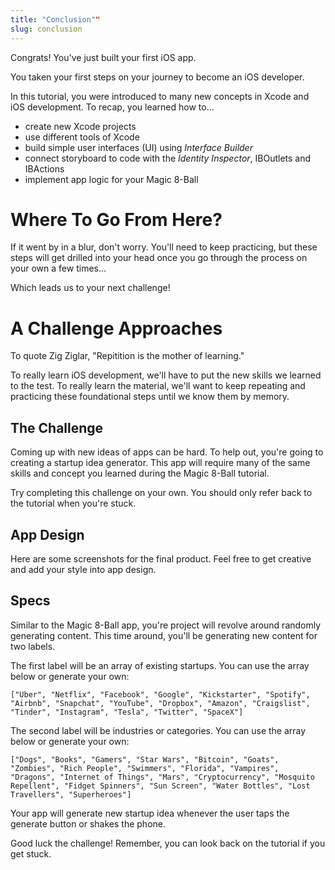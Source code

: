 ```yaml
---
title: "Conclusion""
slug: conclusion
---
```


Congrats! You've just built your first iOS app.

You taken your first steps on your journey to become an iOS developer.

In this tutorial, you were introduced to many new concepts in Xcode and iOS development. To recap, you learned how to...

- create new Xcode projects
- use different tools of Xcode
- build simple user interfaces (UI) using _Interface Builder_
- connect storyboard to code with the _Identity Inspector_, IBOutlets and IBActions
- implement app logic for your Magic 8-Ball

# Where To Go From Here?

If it went by in a blur, don't worry. You'll need to keep practicing, but these steps will get drilled into your head once you go through the process on your own a few times...

Which leads us to your next challenge!

# A Challenge Approaches

To quote Zig Ziglar, "Repitition is the mother of learning."

To really learn iOS development, we'll have to put the new skills we learned to the test. To really learn the material, we'll want to keep repeating and practicing these foundational steps until we know them by memory.

## The Challenge

Coming up with new ideas of apps can be hard. To help out, you're going to creating a startup idea generator. This app will require many of the same skills and concept you learned during the Magic 8-Ball tutorial.

Try completing this challenge on your own. You should only refer back to the tutorial when you're stuck.

## App Design

<!-- insert designs -->

Here are some screenshots for the final product. Feel free to get creative and add your style into app design.

## Specs

Similar to the Magic 8-Ball app, you're project will revolve around randomly generating content. This time around, you'll be generating new content for two labels.

The first label will be an array of existing startups. You can use the array below or generate your own:

```
["Uber", "Netflix", "Facebook", "Google", "Kickstarter", "Spotify", "Airbnb", "Snapchat", "YouTube", "Dropbox", "Amazon", "Craigslist", "Tinder", "Instagram", "Tesla", "Twitter", "SpaceX"]
```

The second label will be industries or categories. You can use the array below or generate your own:

```
["Dogs", "Books", "Gamers", "Star Wars", "Bitcoin", "Goats", "Zombies", "Rich People", "Swimmers", "Florida", "Vampires", "Dragons", "Internet of Things", "Mars", "Cryptocurrency", "Mosquito Repellent", "Fidget Spinners", "Sun Screen", "Water Bottles", "Lost Travellers", "Superheroes"]
```

Your app will generate new startup idea whenever the user taps the generate button or shakes the phone.

Good luck the challenge! Remember, you can look back on the tutorial if you get stuck.
